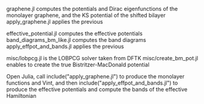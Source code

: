 graphene.jl computes the potentials and Dirac eigenfunctions of the monolayer graphene, and the KS potential of the shifted bilayer
apply_graphene.jl applies the previous

effective_potential.jl computes the effective potentials
band_diagrams_bm_like.jl computes the band diagrams
apply_effpot_and_bands.jl applies the previous

misc/lobpcg.jl is the LOBPCG solver taken from DFTK
misc/create_bm_pot.jl enables to create the true Bistritzer-MacDonald potential

Open Julia, call include("apply_graphene.jl") to produce the monolayer functions and Vint, and then include("apply_effpot_and_bands.jl") to produce the effective potentials and compute the bands of the effective Hamiltonian
